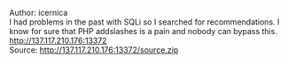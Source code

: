 Author: icernica<br>
I had problems in the past with SQLi so I searched for recommendations. I know for sure that PHP addslashes is a pain and nobody can bypass this.<br>
http://137.117.210.176:13372<br>
Source: http://137.117.210.176:13372/source.zip